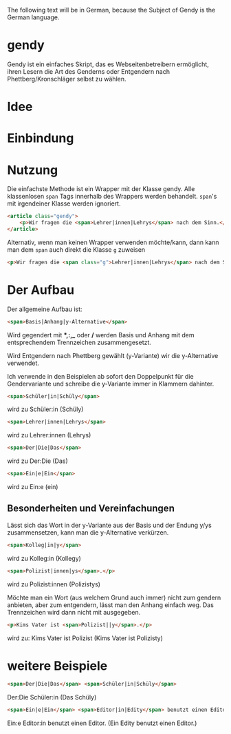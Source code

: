 The following text will be in German, because the Subject of Gendy is the German language.
# gendy
Gendy ist ein einfaches Skript, das es Webseitenbetreibern ermöglicht, ihren Lesern die Art des Genderns oder Entgendern nach Phettberg/Kronschläger selbst zu wählen.

# Idee


# Einbindung

# Nutzung

Die einfachste Methode ist ein Wrapper mit der Klasse gendy. Alle klassenlosen `span` Tags innerhalb des Wrappers werden behandelt. `span`'s mit irgendeiner Klasse werden ignoriert. 

```html
<article class="gendy">
    <p>Wir fragen die <span>Lehrer|innen|Lehrys</span> nach dem Sinn.</p>
</article>
```

Alternativ, wenn man keinen Wrapper verwenden möchte/kann, dann kann man dem `span` auch direkt die Klasse `g` zuweisen
```html
<p>Wir fragen die <span class="g">Lehrer|innen|Lehrys</span> nach dem Sinn.</p>
```

# Der Aufbau 
Der allgemeine Aufbau ist:

```html
<span>Basis|Anhang|y-Alternative</span>
```
Wird gegendert mit **\*,:,_** oder **/** werden Basis und Anhang mit dem entsprechendem Trennzeichen zusammengesetzt.

Wird Entgendern nach Phettberg gewählt (y-Variante) wir die y-Alternative verwendet.

Ich verwende in den Beispielen ab sofort den Doppelpunkt für die Gendervariante und schreibe die y-Variante immer in Klammern dahinter.

```html
<span>Schüler|in|Schüly</span>
```
wird zu Schüler:in (Schüly)
```html
<span>Lehrer|innen|Lehrys</span>
```
wird zu Lehrer:innen (Lehrys)
```html
<span>Der|Die|Das</span>
```
wird zu Der:Die (Das)
```html
<span>Ein|e|Ein</span>
```
wird zu Ein:e (ein)

## Besonderheiten und Vereinfachungen
Lässt sich das Wort in der y-Variante aus der Basis und der Endung y/ys zusammensetzen, kann man die y-Alternative verkürzen.
```html
<span>Kolleg|in|y</span>
``` 
wird zu Kolleg:in (Kollegy)
```html
<span>Polizist|innen|ys</span>.</p>
``` 
wird zu Polizist:innen (Polizistys)


Möchte man ein Wort (aus welchem Grund auch immer) nicht zum gendern anbieten, aber zum entgendern, lässt man den Anhang einfach weg. Das Trennzeichen wird dann nicht mit ausgegeben.
```html
<p>Kims Vater ist <span>Polizist||y</span>.</p>
```
wird zu: Kims Vater ist Polizist (Kims Vater ist Polizisty) 

# weitere Beispiele
```html
<span>Der|Die|Das</span> <span>Schüler|in|Schüly</span>
```
Der:Die Schüler:in (Das Schüly)

```html
<span>Ein|e|Ein</span> <span>Editor|in|Edity</span> benutzt einen Editor.
```
Ein:e Editor:in benutzt einen Editor. (Ein Edity benutzt einen Editor.)



